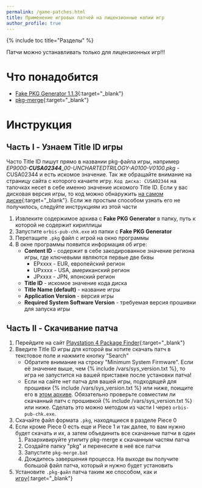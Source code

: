 ```yaml
---
permalink: /game-patches.html
title: Применение игровых патчей на лицензионные копии игр
author_profile: true
---
```

{% include toc title="Разделы" %}

Патчи можно устанавливать только для лицензионных игр!!!

# Что понадобится

* [Fake PKG Generator 1.1.3](files/FPKGG113.7z){:target="_blank"}
* [pkg-merge](files/pkg-merge.rar){:target="_blank"}

# Инструкция 

## Часть I - Узнаем Title ID игры 

Часто Title ID пишут прямо в названии pkg-файла игры, например *EP9000-**CUSA02344**_00-UNCHARTEDTRILOGY-A0100-V0100.pkg* - CUSA02344 и есть искомое значение. Так же обращайте внимание на страницу сайта с которого качаете игру. `Код диска: CUSA02344` на тапочках несет в себе именно значение искомого Title ID. Если у вас дисковая версия игры, то код можно обнаружить [на самом диске](images/screenshots/disk_titleid.jpg){:target="_blank"}. Если же простым способом узнать его не получилось, следуйте инструкциям из этой части

1. Извлеките содержимое архива с **Fake PKG Generator** в папку, путь к которой не содержит кириллицы
1. Запустите `orbis-pub-chk.exe` из папки с **Fake PKG Generator**
1. Перетащите `.pkg` файл с игрой на окно программы
1. В окне программы появится информация об игре:
	* **Content ID** - содержит в себе закодированное значение региона игры, где ключевыми являются первые две бквы
		* EPхххх - EUR, европейский регион
		* UPхххх - USA, американский регион
		* JPхххх - JPN, японский регион 
	* **Title ID** - искомое значение кода диска
	* **Title Name (default)** - название игры 
	* **Application Version** - версия игры
	* **Required System Software Version** - требуемая версия прошивки для запуска игры

## Часть II - Скачивание патча

1. Перейдите на сайт [Playstation 4 Package Finder](https://www.orbismodding.com/){:target="_blank"}
1. Введите Title ID игры для которой вы хотите скачать патч в текстовое поле и нажмите кнопку "Search"
	* Обратите внимание на строку "Minimum System Firmware". Если её значение выше, чем {% include /vars/sys_version.txt %}, то игра не запустится на вашей приставке после установки патча!
	* Если на сайте нет патча для вашей игры, подходящей для прошивки {% include /vars/sys_version.txt %} или ниже, поищите его в [этом архиве](https://extreme-modding.de/PS4/database/games.html). Обязательно проверьте совместим ли скачанный патч с прошивкой {% include /vars/sys_version.txt %} или ниже. Сделать это можно методом из части I через `orbis-pub-chk.exe`. 
1. Скачайте файл формата `.pkg`, находящиеся в разделе Piece 0
1. Если кроме Piece 0 есть еще и Piece 1 и так далее, то вам нужно будет скачать и их, а затем объединить все скачанные патчи в один
	1. Разархивируйте утилиту pkg-merge к скачанным частям патча
	1. Создайте папку "pkg" и перенесите в неё все патчи
	1. Запустите `pkg-merge.bat`
	1. Дождитесь завершения процесса. На выходе вы получите большой файл патча, который и нужно будет установить
1. Установите `.pkg-файл` патча таким же способом, как и [игру](games){:target="_blank"}